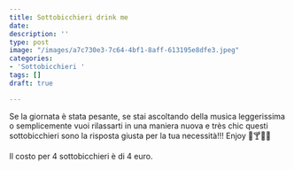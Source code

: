 ```yaml
---
title: Sottobicchieri drink me
date: 
description: ''
type: post
image: "/images/a7c730e3-7c64-4bf1-8aff-613195e8dfe3.jpeg"
categories:
- 'Sottobicchieri '
tags: []
draft: true

---
```

Se la giornata è stata pesante, se stai ascoltando della musica leggerissima o semplicemente vuoi rilassarti in una maniera nuova e très chic questi sottobicchieri sono la risposta giusta per la tua necessità!!! Enjoy 🍹🍸🍷🥂

Il costo per 4 sottobicchieri è di 4 euro.